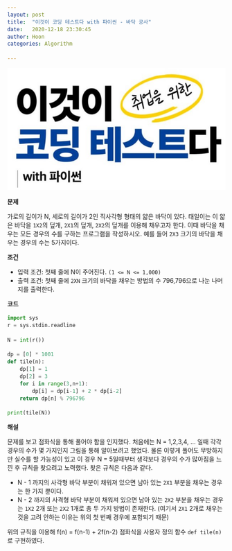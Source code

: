 ```yaml
---
layout: post
title:  "이것이 코딩 테스트다 with 파이썬 - 바닥 공사"
date:   2020-12-18 23:30:45
author: Hoon
categories: Algorithm

---
```


![이코테.PNG](https://github.com/hoon-923/hoon-923.github.io/blob/master/_images/%EC%9D%B4%EC%BD%94%ED%85%8C.PNG?raw=true)



**문제** 

가로의 길이가 N, 세로의 길이가 2인 직사각형 형태의 얇은 바닥이 있다. 태일이는 이 얇은 바닥을 `1X2`의 덮개,  `2X1`의 덮개,  `2X2`의 덮개를 이용해 채우고자 한다. 이때 바닥을 채우는 모든 경우의 수를 구하는 프로그램을 작성하시오. 예를 들어 `2X3` 크기의 바닥을 채우는 경우의 수는 5가지이다.



**조건**

* 입력 조건: 첫째 줄에 N이 주어진다. `(1 <= N <= 1,000)`
* 출력 조건: 첫째 줄에 `2XN` 크기의 바닥을 채우는 방법의 수 796,796으로 나눈 나머지를 출력한다.



**코드**

~~~python
import sys
r = sys.stdin.readline

N = int(r())

dp = [0] * 1001
def tile(n):
	dp[1] = 1
	dp[2] = 3
	for i in range(3,n+1):
		dp[i] = dp[i-1] + 2 * dp[i-2]
	return dp[n] % 796796

print(tile(N))
~~~



**해설**

문제를 보고 점화식을 통해 풀어야 함을 인지했다. 처음에는 N = 1,2,3,4, ... 일때 각각 경우의 수가 몇 가지인지 그림을 통해 알아보려고 했었다. 물론 이렇게 풀어도 무방하지만 실수를 할 가능성이 있고 이 경우 N = 5일때부터 생각보다 경우의 수가 많아짐을 느낀 후 규칙을 찾으려고 노력했다. 찾은 규칙은 다음과 같다.

* N - 1 까지의 사각형 바닥 부분이 채워져 있으면 남아 있는 `2X1` 부분을 채우는 경우는 한 가지 뿐이다.
* N - 2 까지의 사격형 바닥 부분이 채워져 있으면 남아 있는 `2X2` 부분을 채우는 경우는 `1X2` 2개 또는 `2X2` 1개로 총 두 가지 방법이 존재한다. (여기서 `2X1` 2개로 채우는 것을 고려 안하는 이유는 위의 첫 번째 경우에 포함되기 때문)

위의 규칙을 이용해 f(n) = f(n-1) + 2f(n-2) 점화식을 사용자 정의 함수 `def tile(n)` 로 구현하였다. 
